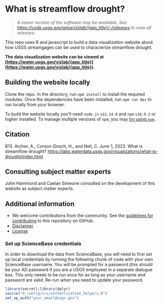 # What is streamflow drought?

> _A newer version of the software may be available. See https://code.usgs.gov/wma/vizlab/{app_title}/-/releases to view all releases._

This repo uses R and javascript to build a data visualization website about how USGS streamgages can be used to characterize streamflow drought. 

**The data visualization website can be viewed at [https://water.usgs.gov/vizlab/{app_title}](https://water.usgs.gov/vizlab/{app_title}).**

## Building the website locally

Clone the repo. In the directory, run `npm install` to install the required modules. Once the dependencies have been installed, run `npm run dev` to run locally from your browser.

To build the website locally you'll need `node.js` `v22.14.0` and `npm` `v10.9.2` or higher installed. To manage multiple versions of `npm`, you may [try using `nvm`](https://betterprogramming.pub/how-to-change-node-js-version-between-projects-using-nvm-3ad2416bda7e).

## Citation

B13.	Archer, A., Corson-Dosch, H., and Nell, C. June 1, 2023. What is streamflow drought? https://labs.waterdata.usgs.gov/visualizations/what-is-drought/index.html 

## Consulting subject matter experts
John Hammond and Caelan Simeone consulted on the development of this website as subject matter experts.

## Additional information
* We welcome contributions from the community. See the [guidelines for contributing](https://github.com/DOI-USGS/{app_title}/) to this repository on GitHub.
* [Disclaimer](https://code.usgs.gov/wma/vizlab/{app_title}/-/blob/main/DISCLAIMER.md)
* [License](https://code.usgs.gov/wma/vizlab/{app_title}/-/blob/main/LICENSE.md)


### Set up ScienceBase credentials 

In order to download the data from ScienceBase, you will need to first set up local credentials by running the following chunk of code with your own ScienceBase username. You will be prompted for a password (this should be your AD password if you are a USGS employee) in a separate dialogue box. This only needs to be run once for as long as your username and password are valid. Re-run when you need to update your password.

```r
library(secret);library(dplyr)
source("0_config/src/authentication_helpers.R")
set_up_auth("your_email@usgs.gov")
```
